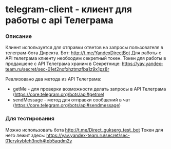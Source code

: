 # telegram-client - клиент для работы с api Телеграма

### Описание
Клиент используется для отправки ответов на запросы пользователя в телеграм-бота Директа.
Бот: http://t.me/YandexDirectBot
Для работы с API телеграма клиенту необходим секретный токен.
Токен для работы в продакшене с API Телеграма храним в Секретнице:
https://yav.yandex-team.ru/secret/sec-01et2nxfxhztmzfba1z9x1pz8r

Реализовано два метода из API Телеграма:
* getMe - для проверки возможности делать запросы в API Телеграма (https://core.telegram.org/bots/api#getme)
* sendMessage - метод для отправки сообщений в чат (https://core.telegram.org/bots/api#sendmessage)

### Для тестирования
Можно использовать бота http://t.me/Direct_gukserg_test_bot
Токен для него лежит здесь:
https://yav.yandex-team.ru/secret/sec-01erykybfeh3neh4tpb5aqdm2y


